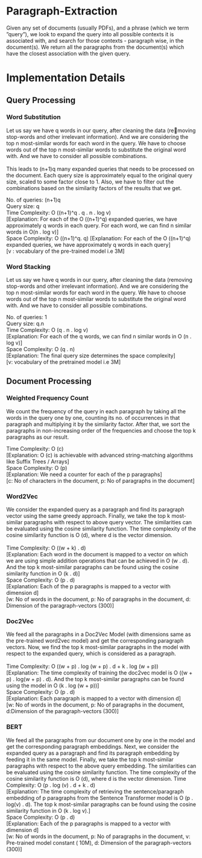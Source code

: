 # Paragraph-Extraction

Given any set of documents (usually PDFs), and a phrase (which we term ”query”), we look to expand the query into all possible contexts it is associated with, and search for those contexts - paragraph wise, in the document(s). We return all the paragraphs from the document(s) which have the closest association with the given query.

# Implementation Details 

## Query Processing

### Word Substitution 
Let us say we have q words in our query, after cleaning the data (removing stop-words and other irrelevant information). And we are considering
the top n most-similar words for each word in the query. We have to choose
words out of the top n most-similar words to substitute the original word with.
And we have to consider all possible combinations.
<br /> <br />
This leads to (n+1)q many expanded queries that needs to be processed on
the document. Each query size is approximately equal to the original query
size, scaled to some factor close to 1. Also, we have to filter out the combinations based on the similarity factors of the results that we get.

No. of queries: (n+1)q<br />
Query size: q<br />
Time Complexity: O ((n+1)^q . q . n . log v)<br />
[Explanation: For each of the O ((n+1)^q) expanded queries, we have approximately q words in each query. For each word, we can find n similar words in O(n . log v)]<br />
Space Complexity: O ((n+1)^q. q) [Explanation: For each of the O ((n+1)^q) expanded queries, we have approximately q words in each query]<br />
[v : vocabulary of the pre-trained model i.e 3M]<br />

### Word Stacking 
Let us say we have q words in our query, after cleaning the data (removing stop-words and other irrelevant information). And we are considering
the top n most-similar words for each word in the query. We have to choose
words out of the top n most-similar words to substitute the original word with.
And we have to consider all possible combinations.

No. of queries: 1<br />
Query size: q.n<br />
Time Complexity: O (q . n . log v)<br />
[Explanation: For each of the q words, we can find n similar words in O (n . log v)]<br />
Space Complexity: O (q . n)<br />
[Explanation: The final query size determines the space complexity]<br />
[v: vocabulary of the pretrained model i.e 3M]<br />

## Document Processing
### Weighted Frequency Count
We count the frequency of the query in each paragraph by taking all the words in the query one by one, counting its no. of occurrences in that paragraph and multiplying it by the similarity factor. After that, we sort the paragraphs in non-increasing order of the frequencies and choose the top k paragraphs as our result.

Time Complexity: O (c)<br />
[Explanation: O (c) is achievable with advanced string-matching algorithms like Suffix Trees / Arrays]<br />
Space Complexity: O (p)<br />
[Explanation: We need a counter for each of the p paragraphs]<br />
[c: No of characters in the document, p: No of paragraphs in the document]<br />

### Word2Vec
We consider the expanded query as a paragraph and find its paragraph
vector using the same greedy approach. Finally, we take the top k most-similar
paragraphs with respect to above query vector. The similarities can be evaluated using the cosine similarity function. The time complexity of the cosine
similarity function is O (d), where d is the vector dimension.<br /><br />
Time Complexity: O ((w + k) . d)<br />
[Explanation: Each word in the document is mapped to a vector on which we are using simple addition operations that can be achieved in O (w . d). And the top k most-similar paragraphs can be found using the cosine similarity function in O (k . d)]<br />
Space Complexity: O (p . d)<br />
[Explanation: Each of the p paragraphs is mapped to a vector with dimension d]<br />
[w: No of words in the document, p: No of paragraphs in the document, d: Dimension of the paragraph-vectors (300)]<br />

### Doc2Vec
We feed all the paragraphs in a Doc2Vec Model (with dimensions same as
the pre-trained word2vec model) and get the corresponding paragraph vectors.
Now, we find the top k most-similar paragraphs in the model with respect to
the expanded query, which is considered as a paragraph.<br /><br />
Time Complexity: O ((w + p) . log (w + p) . d + k . log (w + p))<br />
[Explanation: The time complexity of training the doc2vec model is O ((w + p) . log(w + p) . d). And the top k most-similar paragraphs can be found using the model in O (k . log (w + p))]<br />
Space Complexity: O (p . d)<br />
[Explanation: Each paragraph is mapped to a vector with dimension d]<br />
[w: No of words in the document, p: No of paragraphs in the document, d:Dimension of the paragraph-vectors (300)]<br />

### BERT
We feed all the paragraphs from
our document one by one in the model and get the corresponding paragraph
embeddings.
Next, we consider the expanded query as a paragraph and find its paragraph
embedding by feeding it in the same model. Finally, we take the top k most-similar paragraphs with respect to the above query embedding. The similarities
can be evaluated using the cosine similarity function. The time complexity of
the cosine similarity function is O (d), where d is the vector dimension.
Time Complexity: O (p . log (v) . d + k . d)<br />
[Explanation: The time complexity of retrieving the sentence/paragraph embedding of p paragraphs from the Sentence Transformer model is O (p . log(v) . d). The top k most-similar paragraphs can be found using the cosine similarity function in O (k . log v).]<br />
Space Complexity: O (p . d)<br />
[Explanation: Each of the p paragraphs is mapped to a vector with dimension d]<br />
[w: No of words in the document, p: No of paragraphs in the document, v: Pre-trained model constant ( 10M), d: Dimension of the paragraph-vectors (300)]<br />
